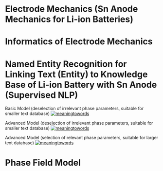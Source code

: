 # Electrode Mechanics (Sn Anode Mechanics for Li-ion Batteries)
# Informatics of Electrode Mechanics 

# Named Entity Recognition for Linking Text (Entity) to Knowledge Base of Li-ion Battery with Sn Anode (Supervised NLP)

Basic Model (deselection of irrelevant phase parameters, suitable for smaller text database)
[![meaningtowords](https://img.shields.io/badge/supervisedNER-streamlit-red)](https://supervised-nlp-electrodephases.streamlit.app/ )

Advanced Model (deselection of irrelevant phase parameters, suitable for smaller text database)
[![meaningtowords](https://img.shields.io/badge/supervisedAdvancedNERsmall-streamlit-red)](https://advancednlpelectrodephases.streamlit.app/ )


Advanced Model (selection of relevant phase parameters, suitable for larger text database)
[![meaningtowords](https://img.shields.io/badge/supervisedAdvancedNERlarge-streamlit-red)](https://electrodephasemechanics-advancednlp.streamlit.app/ )


# Phase Field Model
